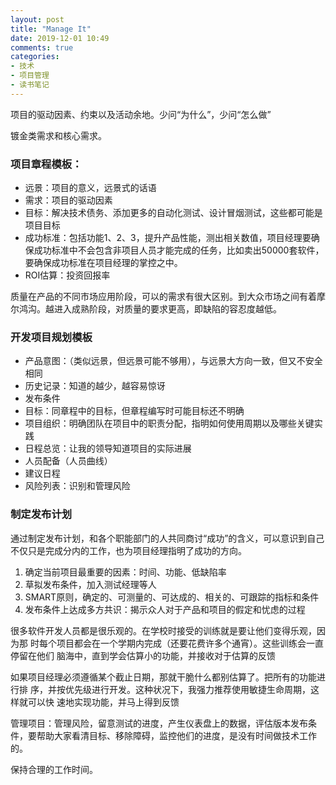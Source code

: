 ```yaml
---
layout: post
title: "Manage It"
date: 2019-12-01 10:49
comments: true
categories: 
- 技术
- 项目管理
- 读书笔记
---
```


项目的驱动因素、约束以及活动余地。少问“为什么”，少问“怎么做”

镀金类需求和核心需求。

### 项目章程模板：

* 远景：项目的意义，远景式的话语  
* 需求：项目的驱动因素  
* 目标：解决技术债务、添加更多的自动化测试、设计冒烟测试，这些都可能是项目目标  
* 成功标准：包括功能1、2、3，提升产品性能，测出相关数值，项目经理要确保成功标准中不会包含非项目人员才能完成的任务，比如卖出50000套软件，要确保成功标准在项目经理的掌控之中。  
* ROI估算：投资回报率  
  
质量在产品的不同市场应用阶段，可以的需求有很大区别。到大众市场之间有着摩尔鸿沟。越进入成熟阶段，对质量的要求更高，即缺陷的容忍度越低。  


### 开发项目规划模板

* 产品意图：（类似远景，但远景可能不够用），与远景大方向一致，但又不安全相同 
* 历史记录：知道的越少，越容易惊讶  
* 发布条件  
* 目标：同章程中的目标，但章程编写时可能目标还不明确  
* 项目组织：明确团队在项目中的职责分配，指明如何使用周期以及哪些关键实践  
* 日程总览：让我的领导知道项目的实际进展  
* 人员配备（人员曲线）  
* 建议日程  
* 风险列表：识别和管理风险  

### 制定发布计划

通过制定发布计划，和各个职能部门的人共同商讨“成功”的含义，可以意识到自己不仅只是完成分内的工作，也为项目经理指明了成功的方向。

1. 确定当前项目最重要的因素：时间、功能、低缺陷率  
2. 草拟发布条件，加入测试经理等人  
3. SMART原则，确定的、可测量的、可达成的、相关的、可跟踪的指标和条件  
4. 发布条件上达成多方共识：揭示众人对于产品和项目的假定和忧虑的过程  

很多软件开发人员都是很乐观的。在学校时接受的训练就是要让他们变得乐观，因为那
时每个项目都会在一个学期内完成（还要花费许多个通宵）。这些训练会一直停留在他们
脑海中，直到学会估算小的功能，并接收对于估算的反馈

如果项目经理必须遵循某个截止日期，那就干脆什么都别估算了。把所有的功能进行排
序，并按优先级进行开发。这种状况下，我强力推荐使用敏捷生命周期，这样就可以快
速地实现功能，并马上得到反馈

管理项目：管理风险，留意测试的进度，产生仪表盘上的数据，评估版本发布条件，要帮助大家看清目标、移除障碍，监控他们的进度，是没有时间做技术工作的。

保持合理的工作时间。

